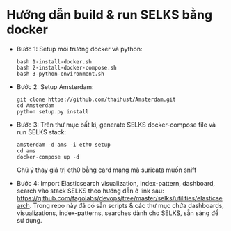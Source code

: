 # Hướng dẫn build & run SELKS bằng docker
- Bước 1: Setup môi trường docker và python:

  ```
  bash 1-install-docker.sh
  bash 2-install-docker-compose.sh
  bash 3-python-environment.sh
  ```

- Bước 2: Setup Amsterdam:

  ```
  git clone https://github.com/thaihust/Amsterdam.git
  cd Amsterdam
  python setup.py install
  ```

- Bước 3: Trên thư mục bất kì, generate SELKS docker-compose file và run SELKS stack:

  ```
  amsterdam -d ams -i eth0 setup
  cd ams
  docker-compose up -d
  ```

  Chú ý thay giá trị eth0 bằng card mạng mà suricata muốn sniff

- Bước 4: Import Elasticsearch visualization, index-pattern, dashboard, search vào stack SELKS theo hướng dẫn ở link sau: https://github.com/fagolabs/devops/tree/master/selks/utilities/elasticsearch. Trong repo này đã có sẵn scripts & các thư mục chứa dashboards, visualizations, index-patterns, searches dành cho SELKS, sẵn sàng để sử dụng.
